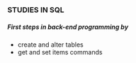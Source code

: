 ### STUDIES IN SQL

##### First steps in back-end programming by

- create and alter tables
- get and set items commands